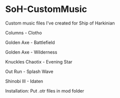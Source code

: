 # SoH-CustomMusic
Custom music files I've created for Ship of Harkinian

Columns - Clotho

Golden Axe - Battlefield

Golden Axe - Wilderness

Knuckles Chaotix - Evening Star

Out Run - Splash Wave

Shinobi III - Idaten

Installation: Put .otr files in mod folder
